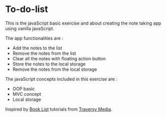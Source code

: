 # To-do-list

This is the javaScript basic exercise and about creating the note taking app using vanilla javaScript.

The app functionalities are : 

* Add the notes to the list
* Remove the notes from the list
* Clear all the notes with floating action button
* Store the notes to the local storage
* Remove the notes from the local storage

The javaScript concepts included in this exercise are : 

* OOP basic
* MVC concept
* Local storage

Inspired by [Book List](https://www.youtube.com/watch?v=JaMCxVWtW58&t=2582s) tutorials from [Traversy Media](https://www.youtube.com/channel/UC29ju8bIPH5as8OGnQzwJyA).
